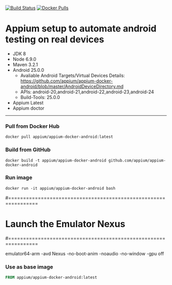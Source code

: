 [![Build Status](https://travis-ci.org/appium/appium-docker-android.svg?branch=master)](https://travis-ci.org/appium/appium-docker-android)
[![Docker Pulls](https://img.shields.io/docker/pulls/appium/appium-docker-android.svg?style=flat-square)](https://hub.docker.com/r/appium/appium-docker-android/)

# Appium setup to automate android testing on real devices

- JDK 8
- Node 6.9.0
- Maven 3.2.1
- Android 25.0.0
    + Avaliable Android Targets/Virtual Devices Details: https://github.com/appium/appium-docker-android/blob/master/AndroidDeviceDirectory.md
    + APIs: android-20,android-21,android-22,android-23,android-24
    + Build-Tools: 25.0.0
- Appium Latest
- Appium doctor

----
### Pull from Docker Hub
```
docker pull appium/appium-docker-android:latest
```

### Build from GitHub
```
docker build -t appium/appium-docker-android github.com/appium/appium-docker-android
```

### Run image
```
docker run -it appium/appium-docker-android bash
```

#================================================================
# Launch the Emulator Nexus
#================================================================

emulator64-arm -avd Nexus -no-boot-anim -noaudio -no-window -gpu off

### Use as base image
```Dockerfile
FROM appium/appium-docker-android:latest
```
